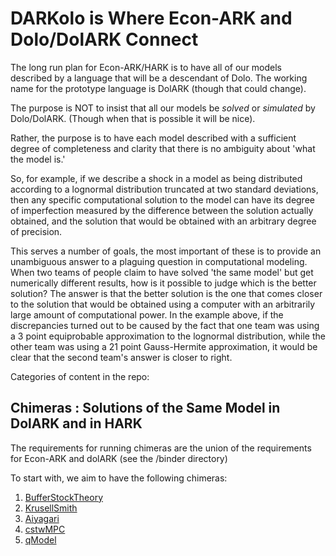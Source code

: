 # DARKolo is Where Econ-ARK and Dolo/DolARK Connect

The long run plan for Econ-ARK/HARK is to have all of our models described by a language that will be a descendant of Dolo.  The working name for the prototype language is DolARK (though that could change).

The purpose is NOT to insist that all our models be *solved* or *simulated* by Dolo/DolARK.  (Though when that is possible it will be nice).

Rather, the purpose is to have each model described with a sufficient degree of completeness and clarity that there is no ambiguity about 'what the model is.'

So, for example, if we describe a shock in a model as being distributed according to a lognormal distribution truncated at two standard deviations, then any specific computational solution to the model can have its degree of imperfection measured by the difference between the solution actually obtained, and the solution that would be obtained with an arbitrary degree of precision.  

This serves a number of goals, the most important of these is to provide an unambiguous answer to a plaguing question in computational modeling.  When two teams of people claim to have solved 'the same model' but get numerically different results, how is it possible to judge which is the better solution?  The answer is that the better solution is the one that comes closer to the solution that would be obtained using a computer with an arbitrarily large amount of computational power.  In the example above, if the discrepancies turned out to be caused by the fact that one team was using a 3 point equiprobable approximation to the lognormal distribution, while the other team was using a 21 point Gauss-Hermite approximation, it would be clear that the second team's answer is closer to right.

Categories of content in the repo:

## Chimeras : Solutions of the Same Model in DolARK and in HARK

The requirements for running chimeras are the union of the requirements for Econ-ARK and dolARK (see the /binder directory)

To start with, we aim to have the following chimeras:

1. [BufferStockTheory](https://econ.jhu.edu/people/ccarroll/papers/BufferStockTheory)
1. [KrusellSmith]()
1. [Aiyagari]()
1. [cstwMPC]()
1. [qModel]()

